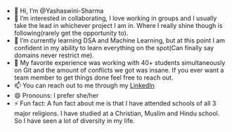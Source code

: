 - 👋 Hi, I’m @Yashaswini-Sharma
- 👀 I’m interested in collaborating, I love working in groups and I usually take the lead in whichever project I am in. Where I really shine though is following(rarely get the opportunity to).
- 🌱 I’m currently learning DSA and Machine Learning, but at this point I am confident in my ability to learn everything on the spot(Can finally say domains never restrict me).
- 💞️ My favorite experience was working with 40+ students simultaneously on Git and the amount of conflicts we got was insane. If you ever want a team member to get things done feel free to reach out.
- 📫 You can reach out to me through my [LinkedIn](https://www.linkedin.com/in/yashaswini-sharma-nsut/)
- 😄 Pronouns: I prefer she/her
- ⚡ Fun fact: A fun fact about me is that I have attended schools of all 3 major religions. I have studied at a Christian, Muslim and Hindu school. So I have seen a lot of diversity in my life. 
<!---
Yashaswini-Sharma/Yashaswini-Sharma is a ✨ special ✨ repository because its `README.md` (this file) appears on your GitHub profile.
You can click the Preview link to take a look at your changes.
--->
